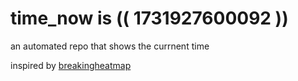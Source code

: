 # time_now is (( 1731927600092 ))

an automated repo that shows the currnent time

inspired by [breakingheatmap](https://github.com/breakingheatmap/breakingheatmap)